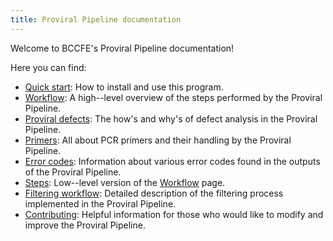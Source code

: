 ```yaml
---
title: Proviral Pipeline documentation
---
```


Welcome to BCCFE's Proviral Pipeline documentation!

Here you can find:

- [Quick start](introduction.html): How to install and use this program.
- [Workflow](workflow.html): A high--level overview of the steps performed by the Proviral Pipeline.
- [Proviral defects](defects.html): The how's and why's of defect analysis in the Proviral Pipeline.
- [Primers](primers.html): All about PCR primers and their handling by the Proviral Pipeline.
- [Error codes](errors.html): Information about various error codes found in the outputs of the Proviral Pipeline.
- [Steps](steps.html): Low--level version of the [Workflow](workflow.html) page.
- [Filtering workflow](filtering.html): Detailed description of the filtering process implemented in the Proviral Pipeline.
- [Contributing](contributing.html): Helpful information for those who would like to modify and improve the Proviral Pipeline.
